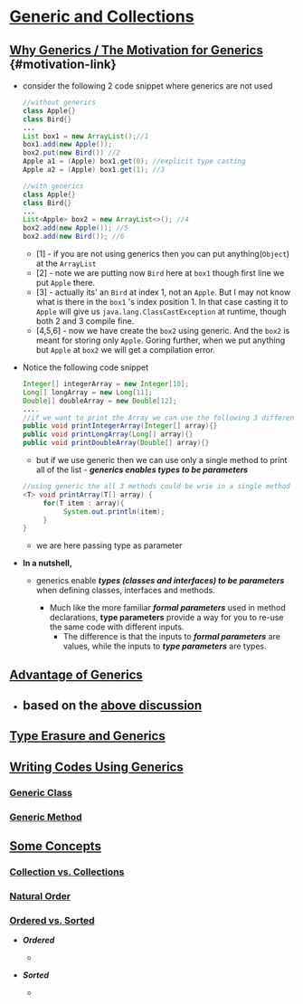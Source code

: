 # <u>Generic and Collections</u>

## <u>Why Generics  / The Motivation for Generics</u> {#motivation-link}

- consider the following 2 code snippet where generics are not used

  ```java
  //without generics
  class Apple{}
  class Bird{}
  ...
  List box1 = new ArrayList();//1
  box1.add(new Apple());
  box2.put(new Bird()) //2
  Apple a1 = (Apple) box1.get(0); //explicit type casting
  Apple a2 = (Apple) box1.get(1); //3
  ```

  ```java
  //with generics
  class Apple{}
  class Bird{}
  ...
  List<Apple> box2 = new ArrayList<>(); //4
  box2.add(new Apple()); //5
  box2.add(new Bird()); //6
  ```

  

  - [1] -  if you are not using generics then you can put anything(`Object`) at the `ArrayList` 
  - [2] - note we are putting now `Bird` here at `box1` though first line we put `Apple` there. 
  - [3] - actually its' an `Bird` at index 1, not an `Apple`. But I may not know what is there in the `box1` 's index position 1. In that case casting it to `Apple` will give us `java.lang.ClassCastException` at runtime, though both 2 and 3  compile fine.
  - [4,5,6] - now we have create the `box2` using generic. And the `box2` is meant for storing only `Apple`. Goring further, when we put anything but `Apple`  at `box2` we will get a compilation error.  

- Notice the following code snippet  

  ```java
  Integer[] integerArray = new Integer[10];
  Long[] longArray = new Long[11];
  Double[] doubleArray = new Double[12];
  ....
  //if we want to print the Array we can use the following 3 different methods
  public void printIntegerArray(Integer[] array){}
  public void printLongArray(Long[] array){}
  public void printDoubleArray(Double[] array){}
  ```

  -  but if we use generic then we can use only a single method to print all of the list - ***generics enables types to be parameters***

  ```java
  //using generic the all 3 methods could be wrie in a single method 
  <T> void printArray(T[] array) {
       for(T item : array){
            System.out.println(item);
       }
  }
  ```

  - we are here passing type as parameter

- **In a nutshell,**

  - generics enable ***types (classes and interfaces) to be parameters*** when defining classes, interfaces and methods. 

    - Much like the more familiar ***formal parameters*** used in method declarations, **type parameters** provide a way for you to re-use the same code with different inputs. 
      - The difference is that the inputs to ***formal parameters*** are values, while the inputs to ***type parameters*** are types.

    

## <u>Advantage of Generics</u>

- based on the [above discussion](#motivation-link) 
  - 

## <u>Type Erasure and Generics</u>

##  <u>Writing Codes Using Generics</u>

### <u>Generic Class</u>

### <u>Generic Method</u>



## <u>Some Concepts</u>

### <u>Collection vs. Collections</u>

### <u>Natural Order</u> 

### <u>Ordered vs. Sorted</u>

 - ***Ordered***

   	- 

 - ***Sorted***

    -  

      

